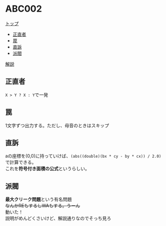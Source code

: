 # ABC002

[トップ](https://atcoder.jp/contests/abc002)

- [正直者](https://atcoder.jp/contests/abc002/tasks/abc002_1)
- [罠](https://atcoder.jp/contests/abc002/tasks/abc002_2)
- [直訴](https://atcoder.jp/contests/abc002/tasks/abc002_3)
- [派閥](https://atcoder.jp/contests/abc002/tasks/abc002_4)

[解説](https://www.slideshare.net/chokudai/abc002)

## 正直者

`X > Y ? X : Y`で一発

## 罠

1文字ずつ出力する。ただし、母音のときはスキップ

## 直訴

aの座標を(0,0)に持っていけば、`(abs((double)(bx * cy - by * cx)) / 2.0)`で計算できる。  
これを**符号付き面積の公式**というらしい。

## 派閥

**最大クリーク問題**という有名問題  
~~なんかREもするしWAもする。うーん~~  
動いた！  
説明がめんどくさいけど、解説通りなのでそっち見ろ
